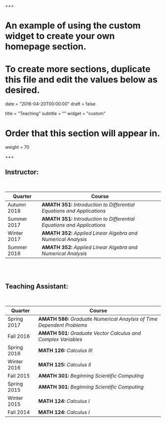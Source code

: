 +++
# An example of using the custom widget to create your own homepage section.
# To create more sections, duplicate this file and edit the values below as desired.

date = "2016-04-20T00:00:00"
draft = false

title = "Teaching"
subtitle = ""
widget = "custom"

# Order that this section will appear in.
weight = 70

+++
## Instructor:
<br>

Quarter      |  Course
----------   | -------------
Autumn 2018 |	**AMATH 351:** *Introduction to Differential Equations and Applications*
Summer 2017 |	**AMATH 351:** *Introduction to Differential Equations and Applications*
Winter 2017 |	**AMATH 352:** *Applied Linear Algebra and Numerical Analysis*
Summer 2016 |	**AMATH 352:** *Applied Linear Algebra and Numerical Analysis*

<br><br>
## Teaching Assistant:
<br>

Quarter			|	Course
-------------   | -------------
Spring 2017		| 	**AMATH 586:** *Graduate Numerical Anaylsis of Time Dependent Problems*
Fall   2016		| 	**AMATH 501:** *Graduate Vector Calculus and Complex Variables*
Spring 2016		| 	**MATH 126:** *Calculus III*
Winter 2016		| 	**MATH 125:** *Calculus II*
Fall   2015		| 	**AMATH 301:** *Beginning Scientific Computing*
Spring 2015		| 	**AMATH 301:** *Beginning Scientific Computing*
Winter 2015		| 	**MATH 124:** *Calculus I*
Fall   2014		| 	**MATH 124:** *Calculus I*
